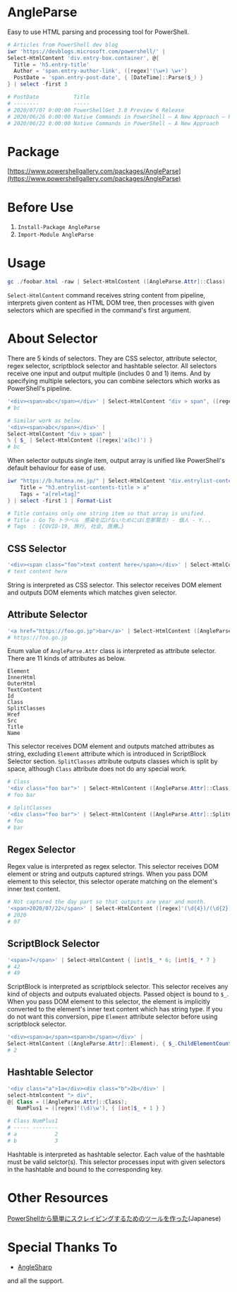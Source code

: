 # AngleParse
Easy to use HTML parsing and processing tool for PowerShell.

```powershell
# Articles from PowerShell dev blog
iwr 'https://devblogs.microsoft.com/powershell/' |
Select-HtmlContent 'div.entry-box.container', @{
  Title = 'h5.entry-title'
  Author = 'span.entry-author-link', ([regex]'(\w+) \w+')
  PostDate = 'span.entry-post-date', { [DateTime]::Parse($_) }
} | select -first 3

# PostDate           Title                                                   Author
# --------           -----                                                   ------
# 2020/07/07 0:00:00 PowerShellGet 3.0 Preview 6 Release                     Sydney
# 2020/06/26 0:00:00 Native Commands in PowerShell – A New Approach – Part 2 Jim
# 2020/06/22 0:00:00 Native Commands in PowerShell – A New Approach          Jim
```

# Package
[https://www.powershellgallery.com/packages/AngleParse](https://www.powershellgallery.com/packages/AngleParse)

# Before Use
1. ```Install-Package AngleParse```
2. ```Import-Module AngleParse```

# Usage
```powershell
gc ./foobar.html -raw | Select-HtmlContent ([AngleParse.Attr]::Class)
```
`Select-HtmlContent` command receives string content from pipeline, interprets given content as HTML DOM tree, then processes with given selectors which are specified in the command's first argument.

# About Selector
There are 5 kinds of selectors.
They are CSS selector, attribute selector, regex selector, scriptblock selector and hashtable selector.
All selectors receive one input and output multiple (includes 0 and 1) items.
And by specifying multiple selectors, you can combine selectors which works as PowerShell's pipeline.
```powershell
'<div><span>abc</span></div>' | Select-HtmlContent "div > span", ([regex]'a(bc)')
# bc

# Similar work as below.
'<div><span>abc</span></div>' |
Select-HtmlContent "div > span" |
% { $_ | Select-HtmlContent ([regex]'a(bc)') }
# bc
```
When selector outputs single item, output array is unified like PowerShell's default behaviour for ease of use.
```powershell
iwr "https://b.hatena.ne.jp/" | Select-HtmlContent "div.entrylist-contents", @{ 
    Title = "h3.entrylist-contents-title > a"
    Tags = "a[rel=tag]"
} | select -first 1 | Format-List

# Title contains only one string item so that array is unified.
# Title : Go To トラベル　感染を広げないためには(忽那賢志) - 個人 - Y...
# Tags  : {COVID-19, 旅行, 社会, 医療…}    
```

## CSS Selector
```powershell
'<div><span class="foo">text content here</span></div>' | Select-HtmlContent "div > span.foo"
# text content here
```
String is interpreted as CSS selector.
This selector receives DOM element and outputs DOM elements which matches given selector.

## Attribute Selector
```powershell
'<a href="https://foo.go.jp">bar</a>' | Select-HtmlContent ([AngleParse.Attr]::Href)
# https://foo.go.jp
```
Enum value of `AngleParse.Attr` class is interpreted as attribute selector.
There are 11 kinds of attributes as below.
```
Element
InnerHtml
OuterHtml
TextContent
Id
Class
SplitClasses
Href
Src
Title
Name
```
This selector receives DOM element and outputs matched attributes as string, 
excluding `Element` attribute which is introduced in ScriptBlock Selector section.
`SplitClasses` attribute outputs classes which is split by space, although `Class` attribute does not do any special work.
```powershell
# Class
'<div class="foo bar">' | Select-HtmlContent ([AngleParse.Attr]::Class)
# foo bar

# SplitClasses
'<div class="foo bar">' | Select-HtmlContent ([AngleParse.Attr]::SplitClasses)
# foo
# bar
```

## Regex Selector
Regex value is interpreted as regex selector.
This selector receives DOM element or string and outputs captured strings.
When you pass DOM element to this selector, this selector operate matching on the element's inner text content.
```powershell
# Not captured the day part so that outputs are year and month.
'<span>2020/07/22</span>' | Select-HtmlContent ([regex]'(\d{4})/(\d{2})/\d{2}')
# 2020
# 07
```

## ScriptBlock Selector
```powershell
'<span>7</span>' | Select-HtmlContent { [int]$_ * 6; [int]$_ * 7 }
# 42
# 49
```
ScriptBlock is interpreted as scriptblock selector.
This selector receives any kind of objects and outputs evaluated objects.
Passed object is bound to `$_`.
When you pass DOM element to this selector, the element is implicitly converted to the element's inner text content which has string type.
If you do not want this conversion, pipe `Element` attribute selector before using scriptblock selector.
```powershell
'<div><span>a</span><span>b</span></div>' | 
Select-HtmlContent ([AngleParse.Attr]::Element), { $_.ChildElementCount }
# 2
```

## Hashtable Selector
```powershell
'<div class="a">1a</div><div class="b">2b</div>' |
select-htmlcontent "> div",
@{ Class = ([AngleParse.Attr]::Class);
   NumPlus1 = ([regex]'(\d)\w'), { [int]$_ + 1 } }

# Class NumPlus1
# ----- --------
# a            2
# b            3
```
Hashtable is interpreted as hashtable selector.
Each value of the hashtable must be valid selctor(s).
This selector processes input with given selectors in the hashtable and bound to the corresponding key.

# Other Resources
[PowerShellから簡単にスクレイピングするためのツールを作った](https://qiita.com/kamome283/items/5b976a27ed203e959b09)(Japanese)

# Special Thanks To
* [AngleSharp](https://anglesharp.github.io/)

and all the support.
